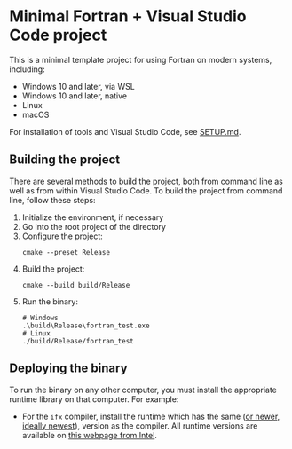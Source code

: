 # Minimal Fortran + Visual Studio Code project

This is a minimal template project for using Fortran on modern systems, including:

-   Windows 10 and later, via WSL
-   Windows 10 and later, native
-   Linux
-   macOS

For installation of tools and Visual Studio Code, see [SETUP.md](SETUP.md).

## Building the project

There are several methods to build the project, both from command line as well as from within Visual Studio Code.
To build the project from command line, follow these steps:

1.  Initialize the environment, if necessary
1.  Go into the root project of the directory
1.  Configure the project:
    ```
    cmake --preset Release
    ```
1.  Build the project:
    ```
    cmake --build build/Release
    ```
1.  Run the binary:
    ```
    # Windows
    .\build\Release\fortran_test.exe
    # Linux
    ./build/Release/fortran_test
    ```

## Deploying the binary

To run the binary on any other computer, you must install the appropriate runtime library on that computer.
For example:

-   For the `ifx` compiler, install the runtime which has the same ([or newer, ideally newest](community.intel.com/t5/Intel-Fortran-Compiler/Fortran-DLL-run-time-dependencies/m-p/1539623#M168959)), version as the compiler. All runtime versions are available on [this webpage from Intel](https://www.intel.com/content/www/us/en/developer/articles/tool/oneapi-standalone-components.html).
